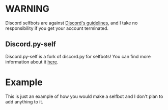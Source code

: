 # WARNING
Discord selfbots are against [Discord's guidelines](https://discord.com/guidelines), and I take no responsibility if you get your account terminated.

## Discord.py-self
Discord.py-self is a fork of discord.py for selfbots! You can find more information about it [here](https://github.com/dolfies/discord.py-self).

# Example
This is just an example of how you would make a selfbot and I don't plan to add anything to it.
